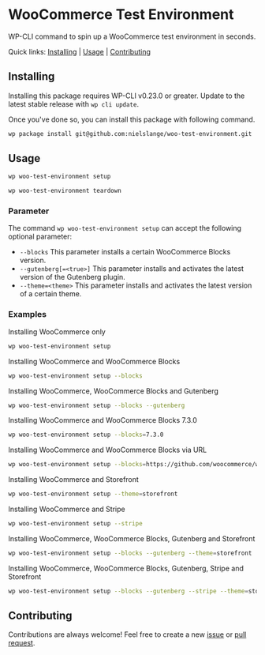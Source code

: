# WooCommerce Test Environment

WP-CLI command to spin up a WooCommerce test environment in seconds.

Quick links: [Installing](#installing) | [Usage](#usage) | [Contributing](#contributing)

## Installing

Installing this package requires WP-CLI v0.23.0 or greater. Update to the latest stable release with `wp cli update`.

Once you've done so, you can install this package with following command.

```sh
wp package install git@github.com:nielslange/woo-test-environment.git
```

## Usage

```sh
wp woo-test-environment setup
```

```sh
wp woo-test-environment teardown
```

### Parameter

The command `wp woo-test-environment setup` can accept the following optional parameter:

- `--blocks` This parameter installs a certain WooCommerce Blocks version.
- `--gutenberg[=<true>]` This parameter installs and activates the latest version of the Gutenberg plugin.
- `--theme=<theme>` This parameter installs and activates the latest version of a certain theme.

### Examples

Installing WooCommerce only

```sh
wp woo-test-environment setup
```

Installing WooCommerce and WooCommerce Blocks

```sh
wp woo-test-environment setup --blocks
```

Installing WooCommerce, WooCommerce Blocks and Gutenberg

```sh
wp woo-test-environment setup --blocks --gutenberg
```

Installing WooCommerce and WooCommerce Blocks 7.3.0

```sh
wp woo-test-environment setup --blocks=7.3.0
```

Installing WooCommerce and WooCommerce Blocks via URL

```sh
wp woo-test-environment setup --blocks=https://github.com/woocommerce/woocommerce-blocks/releases/download/v7.8.2/woo-gutenberg-products-block.zip
```

Installing WooCommerce and Storefront

```sh
wp woo-test-environment setup --theme=storefront
```

Installing WooCommerce and Stripe

```sh
wp woo-test-environment setup --stripe
```

Installing WooCommerce, WooCommerce Blocks, Gutenberg and Storefront

```sh
wp woo-test-environment setup --blocks --gutenberg --theme=storefront
```

Installing WooCommerce, WooCommerce Blocks, Gutenberg, Stripe and Storefront

```sh
wp woo-test-environment setup --blocks --gutenberg --stripe --theme=storefront
```

## Contributing

Contributions are always welcome! Feel free to create a new [issue](https://github.com/nielslange/woo-test-environment/issues) or [pull request](https://github.com/nielslange/woo-test-environment/pulls).

